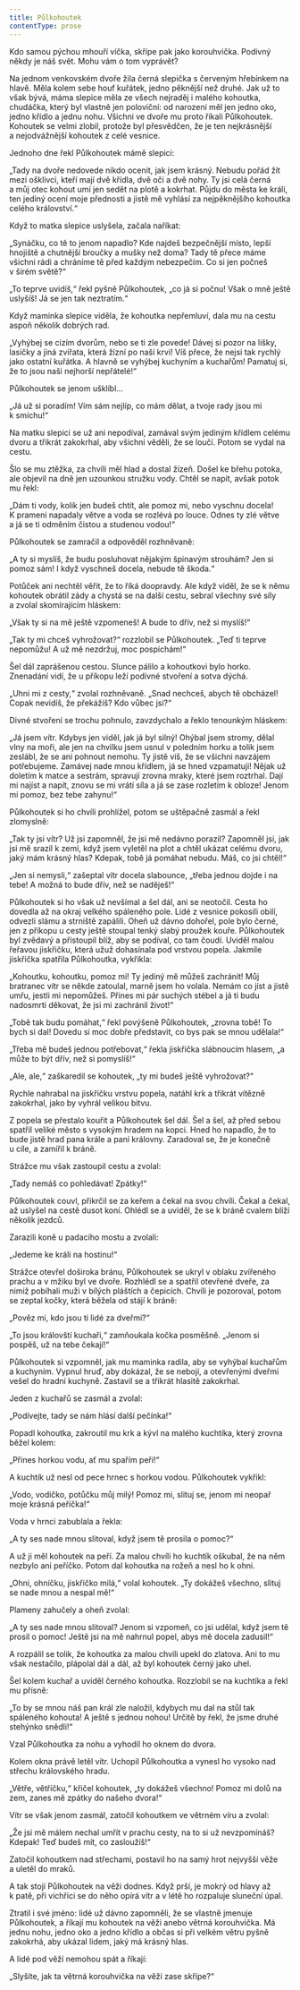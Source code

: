```yaml
---
title: Půlkohoutek
contentType: prose
---
```


<section>

Kdo samou pýchou mhouří víčka, skřípe pak jako korouhvička. Podivný někdy je náš svět. Mohu vám o tom vyprávět?

Na jednom venkovském dvoře žila černá slepička s červeným hřebínkem na hlavě. Měla kolem sebe houf kuřátek, jedno pěknější než druhé. Jak už to však bývá, máma slepice měla ze všech nejraděj i malého kohoutka, chudáčka, který byl vlastně jen poloviční: od narození měl jen jedno oko, jedno křídlo a jednu nohu. Všichni ve dvoře mu proto říkali Půlkohoutek. Kohoutek se velmi zlobil, protože byl přesvědčen, že je ten nejkrásnější a nejodvážnější kohoutek z celé vesnice.

Jednoho dne řekl Půlkohoutek mámě slepici:

„Tady na dvoře nedovede nikdo ocenit, jak jsem krásný. Nebudu pořád žít mezi ošklivci, kteří mají dvě křídla, dvě oči a dvě nohy. Ty jsi celá černá a můj otec kohout umí jen sedět na plotě a kokrhat. Půjdu do města ke králi, ten jediný ocení moje přednosti a jistě mě vyhlásí za nejpěknějšího kohoutka celého království.“

Když to matka slepice uslyšela, začala naříkat:

„Synáčku, co tě to jenom napadlo? Kde najdeš bezpečnější místo, lepší hnojiště a chutnější broučky a mušky než doma? Tady tě přece máme všichni rádi a chráníme tě před každým nebezpečím. Co si jen počneš v širém světě?“

„To teprve uvidíš,“ řekl pyšně Půlkohoutek, „co já si počnu! Však o mně ještě uslyšíš! Já se jen tak neztratím.“

Když maminka slepice viděla, že kohoutka nepřemluví, dala mu na cestu aspoň několik dobrých rad.

„Vyhýbej se cizím dvorům, nebo se ti zle povede! Dávej si pozor na lišky, lasičky a jiná zvířata, která žízní po naší krvi! Víš přece, že nejsi tak rychlý jako ostatní kuřátka. A hlavně se vyhýbej kuchyním a kuchařům! Pamatuj si, že to jsou naši nejhorší nepřátelé!“

Půlkohoutek se jenom ušklíbl…

„Já už si poradím! Vím sám nejlíp, co mám dělat, a tvoje rady jsou mi k smíchu!“

Na matku slepici se už ani nepodíval, zamával svým jediným křídlem celému dvoru a třikrát zakokrhal, aby všichni věděli, že se loučí. Potom se vydal na cestu.

Šlo se mu ztěžka, za chvíli měl hlad a dostal žízeň. Došel ke břehu potoka, ale objevil na dně jen uzounkou stružku vody. Chtěl se napít, avšak potok mu řekl:

„Dám ti vody, kolik jen budeš chtít, ale pomoz mi, nebo vyschnu docela! K prameni napadaly větve a voda se rozlévá po louce. Odnes ty zlé větve a já se ti odměním čistou a studenou vodou!“

Půlkohoutek se zamračil a odpověděl rozhněvaně:

„A ty si myslíš, že budu posluhovat nějakým špinavým strouhám? Jen si pomoz sám! I když vyschneš docela, nebude tě škoda.“

Potůček ani nechtěl věřit, že to říká doopravdy. Ale když viděl, že se k němu kohoutek obrátil zády a chystá se na další cestu, sebral všechny své síly a zvolal skomírajícím hláskem:

„Však ty si na mě ještě vzpomeneš! A bude to dřív, než si myslíš!“

„Tak ty mi chceš vyhrožovat?“ rozzlobil se Půlkohoutek. „Teď ti teprve nepomůžu! A už mě nezdržuj, moc pospíchám!“

Šel dál zaprášenou cestou. Slunce pálilo a kohoutkovi bylo horko. Znenadání vidí, že u příkopu leží podivné stvoření a sotva dýchá.

„Uhni mi z cesty,“ zvolal rozhněvaně. „Snad nechceš, abych tě obcházel! Copak nevidíš, že překážíš? Kdo vůbec jsi?“

Divné stvoření se trochu pohnulo, zavzdychalo a řeklo tenounkým hláskem:

„Já jsem vítr. Kdybys jen viděl, jak já byl silný! Ohýbal jsem stromy, dělal vlny na moři, ale jen na chvilku jsem usnul v poledním horku a tolik jsem zeslábl, že se ani pohnout nemohu. Ty jistě víš, že se všichni navzájem potřebujeme. Zamávej nade mnou křídlem, já se hned vzpamatuji! Nějak už doletím k matce a sestrám, spravují zrovna mraky, které jsem roztrhal. Dají mi najíst a napít, znovu se mi vrátí síla a já se zase rozletím k obloze! Jenom mi pomoz, bez tebe zahynu!“

Půlkohoutek si ho chvíli prohlížel, potom se uštěpačně zasmál a řekl zlomyslně:

„Tak ty jsi vítr? Už jsi zapomněl, že jsi mě nedávno porazil? Zapomněl jsi, jak jsi mě srazil k zemi, když jsem vyletěl na plot a chtěl ukázat celému dvoru, jaký mám krásný hlas? Kdepak, tobě já pomáhat nebudu. Máš, co jsi chtěl!“

„Jen si nemysli,“ zašeptal vítr docela slabounce, „třeba jednou dojde i na tebe! A možná to bude dřív, než se naděješ!“

Půlkohoutek si ho však už nevšímal a šel dál, ani se neotočil. Cesta ho dovedla až na okraj velkého spáleného pole. Lidé z vesnice pokosili obilí, odvezli slámu a strniště zapálili. Oheň už dávno dohořel, pole bylo černé, jen z příkopu u cesty ještě stoupal tenký slabý proužek kouře. Půlkohoutek byl zvědavý a přistoupil blíž, aby se podíval, co tam čoudí. Uviděl malou řeřavou jiskřičku, která užuž dohasínala pod vrstvou popela. Jakmile jiskřička spatřila Půlkohoutka, vykřikla:

„Kohoutku, kohoutku, pomoz mi! Ty jediný mě můžeš zachránit! Můj bratranec vítr se někde zatoulal, marně jsem ho volala. Nemám co jíst a jistě umřu, jestli mi nepomůžeš. Přines mi pár suchých stébel a já ti budu nadosmrti děkovat, že jsi mi zachránil život!“

„Tobě tak budu pomáhat,“ řekl povýšeně Půlkohoutek, „zrovna tobě! To bych si dal! Dovedu si moc dobře představit, co bys pak se mnou udělala!“

„Třeba mě budeš jednou potřebovat,“ řekla jiskřička slábnoucím hlasem, „a může to být dřív, než si pomyslíš!“

„Ale, ale,“ zaškaredil se kohoutek, „ty mi budeš ještě vyhrožovat?“

Rychle nahrabal na jiskřičku vrstvu popela, natáhl krk a třikrát vítězně zakokrhal, jako by vyhrál velikou bitvu.

Z popela se přestalo kouřit a Půlkohoutek šel dál. Šel a šel, až před sebou spatřil veliké město s vysokým hradem na kopci. Hned ho napadlo, že to bude jistě hrad pana krále a paní královny. Zaradoval se, že je konečně u cíle, a zamířil k bráně.

Strážce mu však zastoupil cestu a zvolal:

„Tady nemáš co pohledávat! Zpátky!“

Půlkohoutek couvl, přikrčil se za keřem a čekal na svou chvíli. Čekal a čekal, až uslyšel na cestě dusot koní. Ohlédl se a uviděl, že se k bráně cvalem blíží několik jezdců.

Zarazili koně u padacího mostu a zvolali:

„Jedeme ke králi na hostinu!“

Strážce otevřel doširoka bránu, Půlkohoutek se ukryl v oblaku zvířeného prachu a v mžiku byl ve dvoře. Rozhlédl se a spatřil otevřené dveře, za nimiž pobíhali muži v bílých pláštích a čepicích. Chvíli je pozoroval, potom se zeptal kočky, která běžela od stájí k bráně:

„Pověz mi, kdo jsou ti lidé za dveřmi?“

„To jsou královští kuchaři,“ zamňoukala kočka posměšně. „Jenom si pospěš, už na tebe čekají!“

Půlkohoutek si vzpomněl, jak mu maminka radila, aby se vyhýbal kuchařům a kuchyním. Vypnul hruď, aby dokázal, že se nebojí, a otevřenými dveřmi vešel do hradní kuchyně. Zastavil se a třikrát hlasitě zakokrhal.

Jeden z kuchařů se zasmál a zvolal:

„Podívejte, tady se nám hlásí další pečínka!“

Popadl kohoutka, zakroutil mu krk a kývl na malého kuchtíka, který zrovna běžel kolem:

„Přines horkou vodu, ať mu spařím peří!“

A kuchtík už nesl od pece hrnec s horkou vodou. Půlkohoutek vykřikl:

„Vodo, vodičko, potůčku můj milý! Pomoz mi, slituj se, jenom mi neopař moje krásná peříčka!“

Voda v hrnci zabublala a řekla:

„A ty ses nade mnou slitoval, když jsem tě prosila o pomoc?“

A už ji měl kohoutek na peří. Za malou chvíli ho kuchtík oškubal, že na něm nezbylo ani peříčko. Potom dal kohoutka na rožeň a nesl ho k ohni.

„Ohni, ohníčku, jiskřičko milá,“ volal kohoutek. „Ty dokážeš všechno, slituj se nade mnou a nespal mě!“

Plameny zahučely a oheň zvolal:

„A ty ses nade mnou slitoval? Jenom si vzpomeň, co jsi udělal, když jsem tě prosil o pomoc! Ještě jsi na mě nahrnul popel, abys mě docela zadusil!“

A rozpálil se tolik, že kohoutka za malou chvíli upekl do zlatova. Ani to mu však nestačilo, plápolal dál a dál, až byl kohoutek černý jako uhel.

Šel kolem kuchař a uviděl černého kohoutka. Rozzlobil se na kuchtíka a řekl mu přísně:

„To by se mnou náš pan král zle naložil, kdybych mu dal na stůl tak spáleného kohouta! A ještě s jednou nohou! Určitě by řekl, že jsme druhé stehýnko snědli!“

Vzal Půlkohoutka za nohu a vyhodil ho oknem do dvora.

Kolem okna právě letěl vítr. Uchopil Půlkohoutka a vynesl ho vysoko nad střechu královského hradu.

„Větře, větříčku,“ křičel kohoutek, „ty dokážeš všechno! Pomoz mi dolů na zem, zanes mě zpátky do našeho dvora!“

Vítr se však jenom zasmál, zatočil kohoutkem ve větrném víru a zvolal:

„Že jsi mě málem nechal umřít v prachu cesty, na to si už nevzpomínáš? Kdepak! Teď budeš mít, co zasloužíš!“

Zatočil kohoutkem nad střechami, postavil ho na samý hrot nejvyšší věže a uletěl do mraků.

A tak stojí Půlkohoutek na věži dodnes. Když prší, je mokrý od hlavy až k patě, při vichřici se do něho opírá vítr a v létě ho rozpaluje sluneční úpal.

Ztratil i své jméno: lidé už dávno zapomněli, že se vlastně jmenuje Půlkohoutek, a říkají mu kohoutek na věži anebo větrná korouhvička. Má jednu nohu, jedno oko a jedno křídlo a občas si při velkém větru pyšně zakokrhá, aby ukázal lidem, jaký má krásný hlas.

A lidé pod věží nemohou spát a říkají:

„Slyšíte, jak ta větrná korouhvička na věži zase skřípe?“

</section>
